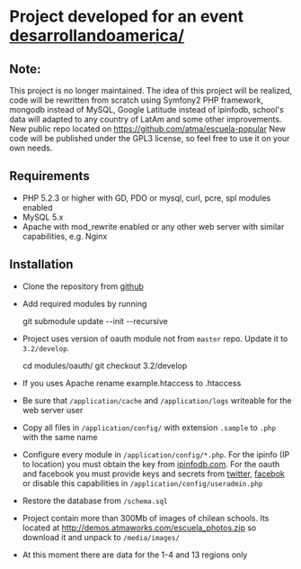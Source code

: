 # Project developed for an event [desarrollandoamerica/](http://desarrollandoamerica.org/)

## Note:

This project is no longer maintained. The idea of this project will be realized, code will be rewritten from scratch using Symfony2 PHP framework, mongodb instead of MySQL, Google Latitude instead of ipinfodb, school's data will adapted to any country of LatAm and some other improvements. New public repo located on https://github.com/atma/escuela-popular
New code will be published under the GPL3 license, so feel free to use it on your own needs.

## Requirements

* PHP 5.2.3 or higher with GD, PDO or mysql, curl, pcre, spl modules enabled
* MySQL 5.x
* Apache with mod_rewrite enabled or any other web server with similar capabilities, e.g. Nginx

## Installation

* Clone the repository from [github](https://github.com/desarrollandoAmericaLatina/escuela-popular)
* Add required modules by running 

    git submodule update --init --recursive

* Project uses version of oauth module not from `master` repo. Update it to `3.2/develop`.

    cd modules/oauth/
    git checkout 3.2/develop

* If you uses Apache rename example.htaccess to .htaccess
* Be sure that `/application/cache` and `/application/logs` writeable for the web server user
* Copy all files in `/application/config/` with extension `.sample` to `.php` with the same name
* Configure every module in `/application/config/*.php`. For the ipinfo (IP to location) you must obtain the key from [ipinfodb.com](http://ipinfodb.com/account.php). For the oauth and facebook you must provide keys and secrets from [twitter](https://dev.twitter.com/apps), [facebok](https://developers.facebook.com/apps) or disable this capabilities in `/application/config/useradmin.php`
* Restore the database from `/schema.sql`
* Project contain more than 300Mb of images of chilean schools. Its located at http://demos.atmaworks.com/escuela_photos.zip so download it and unpack to `/media/images/`
* At this moment there are data for the 1-4 and 13 regions only
